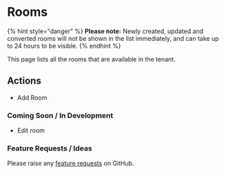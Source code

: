 ﻿# Rooms

{% hint style="danger" %}
**Please note:** Newly created, updated and converted rooms will not be shown in the list immediately, and can take up to 24 hours to be visible.
{% endhint %}

This page lists all the rooms that are available in the tenant.

## Actions

- Add Room

### Coming Soon / In Development

- Edit room

### Feature Requests / Ideas

Please raise any [feature requests](https://github.com/KelvinTegelaar/CIPP/issues/new?assignees=&labels=enhancement%2Cno-priority&projects=&template=feature.yml&title=%5BFeature+Request%5D%3A+) on GitHub.
